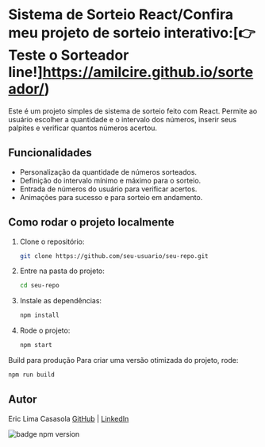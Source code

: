 # Sistema de Sorteio React/Confira meu projeto de sorteio interativo:[👉 Teste o Sorteador line!]https://amilcire.github.io/sorteador/)

Este é um projeto simples de sistema de sorteio feito com React. Permite ao usuário escolher a quantidade e o intervalo dos números, inserir seus palpites e verificar quantos números acertou.

## Funcionalidades

- Personalização da quantidade de números sorteados.
- Definição do intervalo mínimo e máximo para o sorteio.
- Entrada de números do usuário para verificar acertos.
- Animações para sucesso e para sorteio em andamento.

## Como rodar o projeto localmente

1. Clone o repositório:
   ```bash
   git clone https://github.com/seu-usuario/seu-repo.git

2. Entre na pasta do projeto:
   ```bash
   cd seu-repo

   
3. Instale as dependências:
   ```bash
   npm install

4. Rode o projeto:
   ```bash
   npm start

Build para produção
Para criar uma versão otimizada do projeto, rode:
  ```bash
  npm run build
```
## Autor
Eric Lima Casasola
[GitHub](https://github.com/amilcire) | [LinkedIn](https://www.linkedin.com/in/eric-lima-cs/) 


![badge npm version](https://img.shields.io/npm/v/react?style=for-the-badge&logo=npm)

